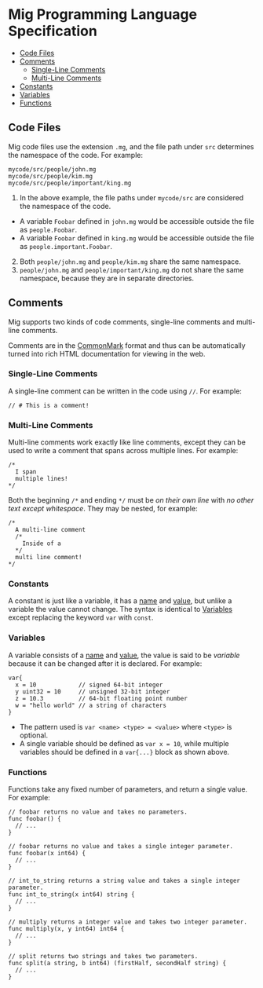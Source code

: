 # Mig Programming Language Specification

- [Code Files](#code-files)
- [Comments](#comments)
  - [Single-Line Comments](#single-line-comments)
  - [Multi-Line Comments](#multi-line-comments)
- [Constants](#constants)
- [Variables](#variables)
- [Functions](#functions)

## Code Files

Mig code files use the extension `.mg`, and the file path under `src` determines
the namespace of the code. For example:

```
mycode/src/people/john.mg
mycode/src/people/kim.mg
mycode/src/people/important/king.mg
```

1. In the above example, the file paths under `mycode/src` are considered the
namespace of the code.
  - A variable `Foobar` defined in `john.mg` would be accessible outside the
  file as `people.Foobar`.
  - A variable `Foobar` defined in `king.mg` would be accessible outside the
  file as `people.important.Foobar`.
2. Both `people/john.mg` and `people/kim.mg` share the same namespace.
3. `people/john.mg` and `people/important/king.mg` do not share the same
  namespace, because they are in separate directories.

## Comments

Mig supports two kinds of code comments, single-line comments and multi-line
comments.

Comments are in the [CommonMark](http://spec.commonmark.org/0.22/) format and
thus can be automatically turned into rich HTML documentation for viewing in
the web.

### Single-Line Comments

A single-line comment can be written in the code using `//`. For example:

```
// # This is a comment!
```

### Multi-Line Comments

Multi-line comments work exactly like line comments, except they can be used to
write a comment that spans across multiple lines. For example:

```
/*
  I span
  multiple lines!
*/
```

Both the beginning `/*` and ending `*/` must be _on their own line_ with _no
other text except whitespace_. They may be nested, for example:

```
/*
  A multi-line comment
  /*
    Inside of a
  */
  multi line comment!
*/
```

### Constants

A constant is just like a variable, it has a [name](#Names) and
[value](#Values), but unlike a variable the value cannot change. The syntax is
identical to [Variables]() except replacing the keyword `var` with `const`.

### Variables

A variable consists of a [name](#Names) and [value](#Values), the value is said
to be _variable_ because it can be changed after it is declared. For example:

```
var{
  x = 10            // signed 64-bit integer
  y uint32 = 10     // unsigned 32-bit integer
  z = 10.3          // 64-bit floating point number
  w = "hello world" // a string of characters
}
```

- The pattern used is `var <name> <type> = <value>` where `<type>` is optional.
- A single variable should be defined as `var x = 10`, while multiple variables
  should be defined in a `var{...}` block as shown above.

### Functions

Functions take any fixed number of parameters, and return a single value. For
example:

```
// foobar returns no value and takes no parameters.
func foobar() {
  // ...
}

// foobar returns no value and takes a single integer parameter.
func foobar(x int64) {
  // ...
}

// int_to_string returns a string value and takes a single integer parameter.
func int_to_string(x int64) string {
  // ...
}

// multiply returns a integer value and takes two integer parameter.
func multiply(x, y int64) int64 {
  // ...
}

// split returns two strings and takes two parameters.
func split(a string, b int64) (firstHalf, secondHalf string) {
  // ...
}
```

